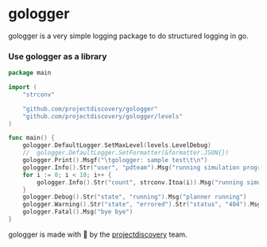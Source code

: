 # gologger

gologger is a very simple logging package to do structured logging in go. 

### Use gologger as a library

```go
package main

import (
	"strconv"

	"github.com/projectdiscovery/gologger"
	"github.com/projectdiscovery/gologger/levels"
)

func main() {
	gologger.DefaultLogger.SetMaxLevel(levels.LevelDebug)
	//	gologger.DefaultLogger.SetFormatter(&formatter.JSON{})
	gologger.Print().Msgf("\tgologger: sample test\t\n")
	gologger.Info().Str("user", "pdteam").Msg("running simulation program")
	for i := 0; i < 10; i++ {
		gologger.Info().Str("count", strconv.Itoa(i)).Msg("running simulation step...")
	}
	gologger.Debug().Str("state", "running").Msg("planner running")
	gologger.Warning().Str("state", "errored").Str("status", "404").Msg("could not run")
	gologger.Fatal().Msg("bye bye")
}
```

gologger is made with 🖤 by the [projectdiscovery](https://projectdiscovery.io) team.